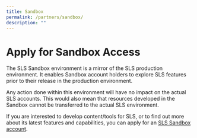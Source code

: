 ```yaml
---
title: Sandbox
permalink: /partners/sandbox/
description: ""
---
```

Apply for Sandbox Access
========================

The SLS Sandbox environment is a mirror of the SLS production environment. It enables Sandbox account holders to explore SLS features prior to their release in the production environment.

Any action done within this environment will have no impact on the actual SLS accounts. This would also mean that resources developed in the Sandbox cannot be transferred to the actual SLS environment.

 If you are interested to develop content/tools for SLS, or to find out more about its latest features and capabilities, you can apply for an [SLS Sandbox account](https://go.gov.sg/sls-sandbox-form).

          